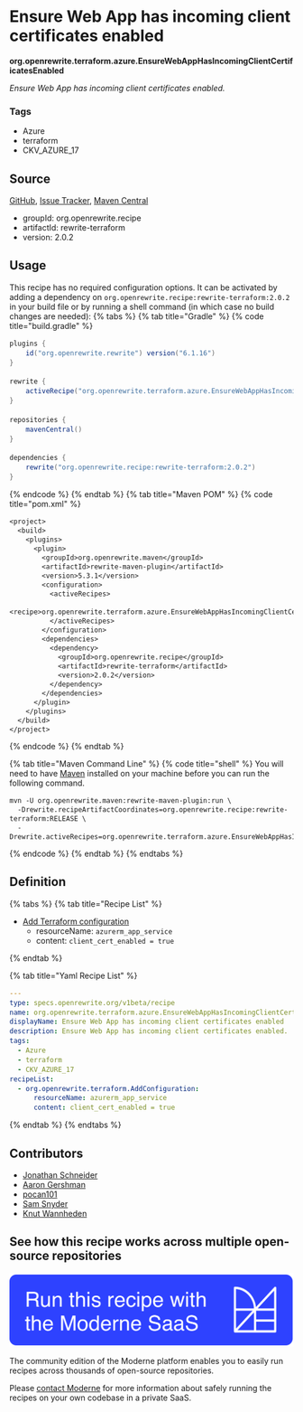 # Ensure Web App has incoming client certificates enabled

**org.openrewrite.terraform.azure.EnsureWebAppHasIncomingClientCertificatesEnabled**

_Ensure Web App has incoming client certificates enabled._

### Tags

* Azure
* terraform
* CKV_AZURE_17

## Source

[GitHub](https://github.com/openrewrite/rewrite-terraform/blob/main/src/main/resources/META-INF/rewrite/azure.yml), [Issue Tracker](https://github.com/openrewrite/rewrite-terraform/issues), [Maven Central](https://central.sonatype.com/artifact/org.openrewrite.recipe/rewrite-terraform/2.0.2/jar)

* groupId: org.openrewrite.recipe
* artifactId: rewrite-terraform
* version: 2.0.2


## Usage

This recipe has no required configuration options. It can be activated by adding a dependency on `org.openrewrite.recipe:rewrite-terraform:2.0.2` in your build file or by running a shell command (in which case no build changes are needed): 
{% tabs %}
{% tab title="Gradle" %}
{% code title="build.gradle" %}
```groovy
plugins {
    id("org.openrewrite.rewrite") version("6.1.16")
}

rewrite {
    activeRecipe("org.openrewrite.terraform.azure.EnsureWebAppHasIncomingClientCertificatesEnabled")
}

repositories {
    mavenCentral()
}

dependencies {
    rewrite("org.openrewrite.recipe:rewrite-terraform:2.0.2")
}
```
{% endcode %}
{% endtab %}
{% tab title="Maven POM" %}
{% code title="pom.xml" %}
```markup
<project>
  <build>
    <plugins>
      <plugin>
        <groupId>org.openrewrite.maven</groupId>
        <artifactId>rewrite-maven-plugin</artifactId>
        <version>5.3.1</version>
        <configuration>
          <activeRecipes>
            <recipe>org.openrewrite.terraform.azure.EnsureWebAppHasIncomingClientCertificatesEnabled</recipe>
          </activeRecipes>
        </configuration>
        <dependencies>
          <dependency>
            <groupId>org.openrewrite.recipe</groupId>
            <artifactId>rewrite-terraform</artifactId>
            <version>2.0.2</version>
          </dependency>
        </dependencies>
      </plugin>
    </plugins>
  </build>
</project>
```
{% endcode %}
{% endtab %}

{% tab title="Maven Command Line" %}
{% code title="shell" %}
You will need to have [Maven](https://maven.apache.org/download.cgi) installed on your machine before you can run the following command.

```shell
mvn -U org.openrewrite.maven:rewrite-maven-plugin:run \
  -Drewrite.recipeArtifactCoordinates=org.openrewrite.recipe:rewrite-terraform:RELEASE \
  -Drewrite.activeRecipes=org.openrewrite.terraform.azure.EnsureWebAppHasIncomingClientCertificatesEnabled
```
{% endcode %}
{% endtab %}
{% endtabs %}

## Definition

{% tabs %}
{% tab title="Recipe List" %}
* [Add Terraform configuration](../../terraform/addconfiguration.md)
  * resourceName: `azurerm_app_service`
  * content: `client_cert_enabled = true`

{% endtab %}

{% tab title="Yaml Recipe List" %}
```yaml
---
type: specs.openrewrite.org/v1beta/recipe
name: org.openrewrite.terraform.azure.EnsureWebAppHasIncomingClientCertificatesEnabled
displayName: Ensure Web App has incoming client certificates enabled
description: Ensure Web App has incoming client certificates enabled.
tags:
  - Azure
  - terraform
  - CKV_AZURE_17
recipeList:
  - org.openrewrite.terraform.AddConfiguration:
      resourceName: azurerm_app_service
      content: client_cert_enabled = true

```
{% endtab %}
{% endtabs %}

## Contributors
* [Jonathan Schneider](mailto:jkschneider@gmail.com)
* [Aaron Gershman](mailto:aegershman@gmail.com)
* [pocan101](mailto:jcortesd@gmail.com)
* [Sam Snyder](mailto:sam@moderne.io)
* [Knut Wannheden](mailto:knut@moderne.io)


## See how this recipe works across multiple open-source repositories

[![Moderne Link Image](/.gitbook/assets/ModerneRecipeButton.png)](https://app.moderne.io/recipes/org.openrewrite.terraform.azure.EnsureWebAppHasIncomingClientCertificatesEnabled)

The community edition of the Moderne platform enables you to easily run recipes across thousands of open-source repositories.

Please [contact Moderne](https://moderne.io/product) for more information about safely running the recipes on your own codebase in a private SaaS.
